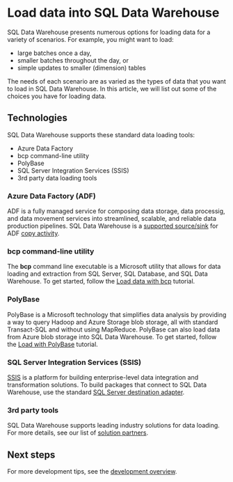 <properties
   pageTitle="Load data into SQL Data Warehouse | Microsoft Azure"
   description="Learn the common scenarios for data loading in SQL Data Warehouse"
   services="sql-data-warehouse"
   documentationCenter="NA"
   authors="TwoUnder"
   manager="barbkess"
   editor=""/>

<tags
   ms.service="sql-data-warehouse"
   ms.devlang="NA"
   ms.topic="article"
   ms.tgt_pltfrm="NA"
   ms.workload="data-services"
   ms.date="06/21/2015"
   ms.author="mausher;barbkess"/>

# Load data into SQL Data Warehouse
SQL Data Warehouse presents numerous options for loading data for a variety of scenarios. For example, you might want to load:

- large batches once a day,
- smaller batches throughout the day, or
- simple updates to smaller (dimension) tables

The needs of each scenario are as varied as the types of data that you want to load in SQL Data Warehouse. In this article, we will list out some of the choices you have for loading data. 

## Technologies
SQL Data Warehouse supports these standard data loading tools:

- Azure Data Factory
- bcp command-line utility
- PolyBase
- SQL Server Integration Services (SSIS)
- 3rd party data loading tools

### Azure Data Factory (ADF)
ADF is a fully managed service for composing data storage, data processig, and data movement services into streamlined, scalable, and reliable data production pipelines. SQL Data Warehouse is a [supported source/sink][] for ADF [copy activity][]. 

### bcp command-line utility
The **bcp** command line executable is a Microsoft utility that allows for data loading and extraction from SQL Server, SQL Database, and SQL Data Warehouse. To get started, follow the [Load data with bcp][] tutorial.

### PolyBase
PolyBase is a Microsoft technology that simplifies data analysis by providing a way to query Hadoop and Azure Storage blob storage, all with standard Transact-SQL and without using MapReduce. PolyBase can also load data from Azure blob storage into SQL Data Warehouse. To get started, follow the [Load with PolyBase][] tutorial.

### SQL Server Integration Services (SSIS)
[SSIS][] is a platform for building enterprise-level data integration and transformation solutions. To build packages that connect to SQL Data Warehouse, use the standard [SQL Server destination adapter][].

### 3rd party tools
SQL Data Warehouse supports leading industry solutions for data loading. For more details, see our list of [solution partners][].

## Next steps
For more development tips, see the [development overview][].

<!--Image references-->

<!--Article references-->
[Load data with bcp]: sql-data-warehouse-load-with-bcp.md
[Load with PolyBase]: sql-data-warehouse-load-with-polybase.md
[solution partners]: sql-data-warehouse-solution-partners.md
[development overview]: sql-data-warehouse-overview-develop.md

<!--MSDN references-->
[supported source/sink]: https://msdn.microsoft.com/library/dn894007.aspx
[copy activity]: https://msdn.microsoft.com/library/dn835035.aspx
[SQL Server destination adapter]: https://msdn.microsoft.com/library/ms141095.aspx
[SSIS]: https://msdn.microsoft.com/library/ms141026.aspx


<!--Other Web references-->
